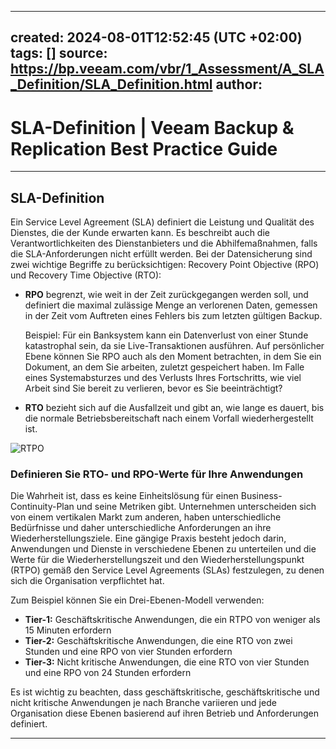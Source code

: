 
---
created: 2024-08-01T12:52:45 (UTC +02:00)
tags: []
source: https://bp.veeam.com/vbr/1_Assessment/A_SLA_Definition/SLA_Definition.html
author: 
---

# SLA-Definition | Veeam Backup & Replication Best Practice Guide

---
## [](https://bp.veeam.com/vbr/1_Assessment/A_SLA_Definition/SLA_Definition.html#sla-definition)SLA-Definition

Ein Service Level Agreement (SLA) definiert die Leistung und Qualität des Dienstes, die der Kunde erwarten kann. Es beschreibt auch die Verantwortlichkeiten des Dienstanbieters und die Abhilfemaßnahmen, falls die SLA-Anforderungen nicht erfüllt werden. Bei der Datensicherung sind zwei wichtige Begriffe zu berücksichtigen: Recovery Point Objective (RPO) und Recovery Time Objective (RTO):

-   **RPO** begrenzt, wie weit in der Zeit zurückgegangen werden soll, und definiert die maximal zulässige Menge an verlorenen Daten, gemessen in der Zeit vom Auftreten eines Fehlers bis zum letzten gültigen Backup.
    
    Beispiel: Für ein Banksystem kann ein Datenverlust von einer Stunde katastrophal sein, da sie Live-Transaktionen ausführen. Auf persönlicher Ebene können Sie RPO auch als den Moment betrachten, in dem Sie ein Dokument, an dem Sie arbeiten, zuletzt gespeichert haben. Im Falle eines Systemabsturzes und des Verlusts Ihres Fortschritts, wie viel Arbeit sind Sie bereit zu verlieren, bevor es Sie beeinträchtigt?
    
-   **RTO** bezieht sich auf die Ausfallzeit und gibt an, wie lange es dauert, bis die normale Betriebsbereitschaft nach einem Vorfall wiederhergestellt ist.

![RTPO](https://bp.veeam.com/vbr/1_Assessment/A_SLA_Definition/Media/RTPO2.png)

### [](https://bp.veeam.com/vbr/1_Assessment/A_SLA_Definition/SLA_Definition.html#define-rto-and-rpo-values-for-your-applications)Definieren Sie RTO- und RPO-Werte für Ihre Anwendungen

Die Wahrheit ist, dass es keine Einheitslösung für einen Business-Continuity-Plan und seine Metriken gibt. Unternehmen unterscheiden sich von einem vertikalen Markt zum anderen, haben unterschiedliche Bedürfnisse und daher unterschiedliche Anforderungen an ihre Wiederherstellungsziele. Eine gängige Praxis besteht jedoch darin, Anwendungen und Dienste in verschiedene Ebenen zu unterteilen und die Werte für die Wiederherstellungszeit und den Wiederherstellungspunkt (RTPO) gemäß den Service Level Agreements (SLAs) festzulegen, zu denen sich die Organisation verpflichtet hat.

Zum Beispiel können Sie ein Drei-Ebenen-Modell verwenden:

-   **Tier-1:** Geschäftskritische Anwendungen, die ein RTPO von weniger als 15 Minuten erfordern
-   **Tier-2:** Geschäftskritische Anwendungen, die eine RTO von zwei Stunden und eine RPO von vier Stunden erfordern
-   **Tier-3:** Nicht kritische Anwendungen, die eine RTO von vier Stunden und eine RPO von 24 Stunden erfordern

Es ist wichtig zu beachten, dass geschäftskritische, geschäftskritische und nicht kritische Anwendungen je nach Branche variieren und jede Organisation diese Ebenen basierend auf ihren Betrieb und Anforderungen definiert.

___
